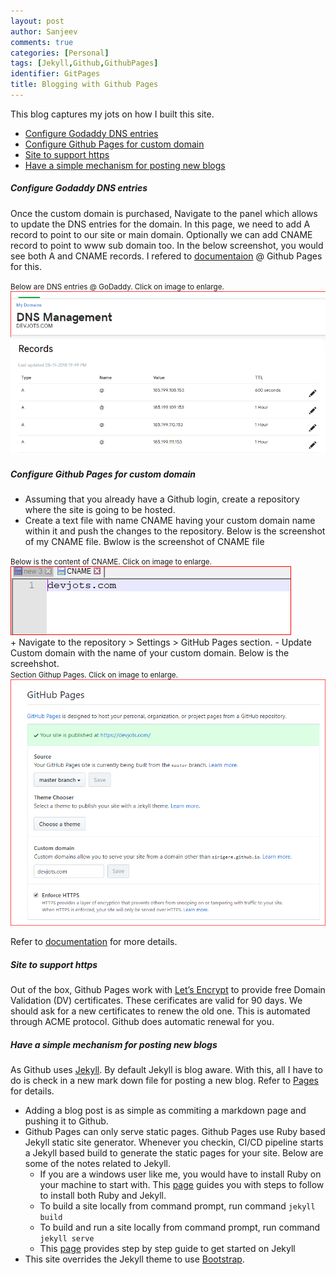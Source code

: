 ```yaml
---
layout: post
author: Sanjeev
comments: true
categories: [Personal]
tags: [Jekyll,Github,GithubPages]
identifier: GitPages
title: Blogging with Github Pages
---
```

This blog captures my jots on how I built this site. 

* [Configure Godaddy DNS entries](#configure-godaddy-dns-entries)
* [Configure Github Pages for custom domain](#configure-github-pages-for-custom-domain)
* [Site to support https](#site-to-support-https)
* [Have a simple mechanism for posting new blogs](#have-a-simple-mechanism-for-posting-new-blogs)

##### Configure Godaddy DNS entries
Once the custom domain is purchased, Navigate to the panel which allows to update the DNS entries for the domain. In this page, we need to add A record to point to our site or main domain. Optionally we can add CNAME record to point to www sub domain too. In the below screenshot, you would see both A and CNAME records. I refered to [documentaion](https://help.github.com/articles/setting-up-an-apex-domain/#configuring-a-records-with-your-dns-provider) @ Github Pages for this.


<div class="row">
<div class="col-3">
</div>
<div class="col-5">
<small class="text-info">Below are DNS entries @ GoDaddy. Click on image to enlarge. </small>
<a href="/assets/images/godaddy_dns.png">
<img src = "/assets/images/gitpages/godaddy_dns.png" class="img-thumbnail">
</a>
</div>
<div class="col-4">
</div>
</div>

##### Configure Github Pages for custom domain
+ Assuming that you already have a Github login, create a repository where the site is going to be hosted. 
+ Create a text file with name CNAME having your custom domain name within it and push the changes to the repository. Below is the screenshot of my CNAME file. Bwlow is the screenshot of CNAME file
<div class="row"><div class="col-3"></div><div class="col-5">
<small class="text-info">Below is the content of CNAME. Click on image to enlarge. </small>
<a href="/assets/images/cname.png">
<img src = "/assets/images/gitpages/cname.png" class="img-thumbnail">
</a>
</div><div class="col-4"></div></div>
+ Navigate to the repository > Settings > GitHub Pages section.
	- Update Custom domain with the name of your custom domain. Below is the screehshot.
<div class="row"><div class="col-3"></div><div class="col-5">
<small class="text-info">Section Githup Pages. Click on image to enlarge. </small>
<a href="/assets/images/custom_domain.png">
<img src = "/assets/images/gitpages/custom_domain.png" class="img-thumbnail">
</a>
</div><div class="col-4"></div></div>

Refer to [documentation](https://help.github.com/articles/adding-or-removing-a-custom-domain-for-your-github-pages-site/) for more details.
		
##### Site to support https
Out of the box, Github Pages work with [Let’s Encrypt](https://letsencrypt.org/) to provide free Domain Validation (DV) certificates. These cerificates are valid for 90 days. We should ask for a new certificates to renew the old one. This is automated through ACME protocol. Github does automatic renewal for you.

##### Have a simple mechanism for posting new blogs

As Github uses [Jekyll](https://jekyllrb.com). By default Jekyll is blog aware. With this, all I have to do is check in a new mark down file for posting a new blog. Refer to [Pages](https://jekyllrb.com/docs/posts/) for details.
* Adding a blog post is as simple as commiting a markdown page and pushing it to Github.
* Github Pages can only serve static pages. Github Pages use Ruby based Jekyll static site generator. Whenever you checkin, CI/CD pipeline starts a Jekyll based build to generate the static pages for your site. Below are some of the notes related to Jekyll.
	* If you are a windows user like me, you would have to install Ruby on your machine to start with. This [page](https://jekyllrb.com/docs/installation/windows/) guides you with steps to follow to install both Ruby and Jekyll.
	* To build a site locally from command prompt, run command <code>jekyll build</code>
	* To build and run a site locally from command prompt, run command <code>jekyll serve</code>
	* This [page](https://jekyllrb.com/docs/step-by-step/01-setup/) provides step by step guide to get started on Jekyll
* This site overrides the Jekyll theme to use [Bootstrap](https://getbootstrap.com).